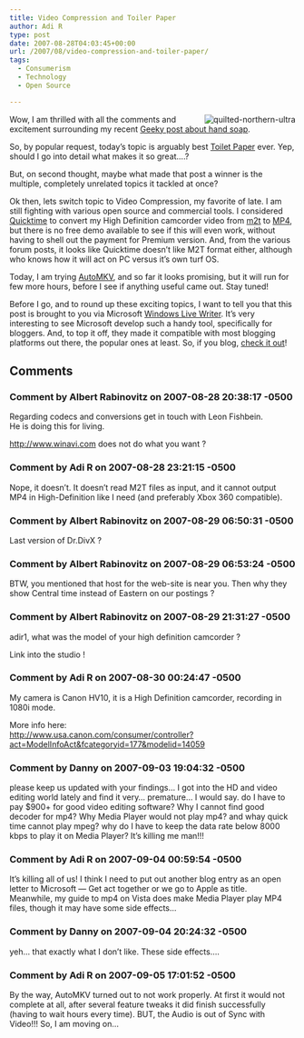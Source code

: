 ```yaml
---
title: Video Compression and Toiler Paper
author: Adi R
type: post
date: 2007-08-28T04:03:45+00:00
url: /2007/08/video-compression-and-toiler-paper/
tags:
  - Consumerism
  - Technology
  - Open Source

---
```

<img style="border-top-width: 0px; border-left-width: 0px; border-bottom-width: 0px; margin: 0px 0px 0px 5px; border-right-width: 0px" alt="quilted-northern-ultra" src="https://i2.wp.com/www.adir1.com//uploads/2007/08/quilted-northern-ultra.jpg" align="right" border="0" data-recalc-dims="1" /> Wow, I am thrilled with all the comments and excitement surrounding my recent <a href="http://www.adir1.com/2007/08/is-this-blog-geeky/" target="_blank">Geeky post about hand soap</a>. 

So, by popular request, today&#8217;s topic is arguably best <a href="http://www.quiltednorthern.com/products.html" target="_blank">Toilet Paper</a>&nbsp;ever. Yep, should I go into detail what makes it so great&#8230;.?

But, on second thought, maybe what made that post a winner is the multiple, completely unrelated topics it tackled at once?

Ok then, lets switch topic to Video Compression, my favorite of late. I am still fighting with various open source and commercial tools. I considered <a href="http://www.quicktime.com" target="_blank">Quicktime</a> to convert my High Definition camcorder video from <a href="http://en.wikipedia.org/wiki/M2t" target="_blank">m2t</a> to <a href="http://en.wikipedia.org/wiki/Mp4" target="_blank">MP4</a>, but there is no free demo available to see if this will even work, without having to shell out the payment for Premium version. And, from the various forum posts, it looks like Quicktime doesn&#8217;t like M2T format either, although who knows how it will act on PC versus it&#8217;s own turf OS.

Today, I am trying <a href="http://www.videohelp.com/tools/AutoMKV" target="_blank">AutoMKV</a>, and so far it looks promising, but it will run for few more hours, before I see if anything useful came out. Stay tuned!

Before I go, and to round up these exciting topics, I want to tell you that this post is brought to you via Microsoft <a href="http://get.live.com/betas/writer_betas" target="_blank">Windows Live Writer</a>. It&#8217;s very interesting to see Microsoft develop such a handy tool, specifically for bloggers. And, to top it off, they made it compatible with most blogging platforms out there, the popular ones at least. So, if you blog, <a href="http://get.live.com/betas/writer_betas" target="_blank">check it out</a>!

## Comments

### Comment by Albert Rabinovitz on 2007-08-28 20:38:17 -0500
Regarding codecs and conversions get in touch with Leon Fishbein.  
He is doing this for living.

<a href="http://www.winavi.com" rel="nofollow ugc">http://www.winavi.com</a> does not do what you want ?

### Comment by Adi R on 2007-08-28 23:21:15 -0500
Nope, it doesn&#8217;t. It doesn&#8217;t read M2T files as input, and it cannot output MP4 in High-Definition like I need (and preferably Xbox 360 compatible).

### Comment by Albert Rabinovitz on 2007-08-29 06:50:31 -0500
Last version of Dr.DivX ?

### Comment by Albert Rabinovitz on 2007-08-29 06:53:24 -0500
BTW, you mentioned that host for the web-site is near you. Then why they show Central time instead of Eastern on our postings ?

### Comment by Albert Rabinovitz on 2007-08-29 21:31:27 -0500
adir1, what was the model of your high definition camcorder ?

Link into the studio !

### Comment by Adi R on 2007-08-30 00:24:47 -0500
My camera is Canon HV10, it is a High Definition camcorder, recording in 1080i mode.

More info here:  
<a href="http://www.usa.canon.com/consumer/controller?act=ModelInfoAct&#038;fcategoryid=177&#038;modelid=14059" rel="nofollow ugc">http://www.usa.canon.com/consumer/controller?act=ModelInfoAct&fcategoryid=177&modelid=14059</a>

### Comment by Danny on 2007-09-03 19:04:32 -0500
please keep us updated with your findings&#8230; I got into the HD and video editing world lately and find it very&#8230; premature&#8230; I would say. do I have to pay $900+ for good video editing software? Why I cannot find good decoder for mp4? Why Media Player would not play mp4? and whay quick time cannot play mpeg? why do I have to keep the data rate below 8000 kbps to play it on Media Player? It&#8217;s killing me man!!!

### Comment by Adi R on 2007-09-04 00:59:54 -0500
It&#8217;s killing all of us! I think I need to put out another blog entry as an open letter to Microsoft &#8212; Get act together or we go to Apple as title.  
Meanwhile, my guide to mp4 on Vista does make Media Player play MP4 files, though it may have some side effects&#8230;

### Comment by Danny on 2007-09-04 20:24:32 -0500
yeh&#8230; that exactly what I don&#8217;t like. These side effects&#8230;.

### Comment by Adi R on 2007-09-05 17:01:52 -0500
By the way, AutoMKV turned out to not work properly. At first it would not complete at all, after several feature tweaks it did finish successfully (having to wait hours every time). BUT, the Audio is out of Sync with Video!!! So, I am moving on&#8230;